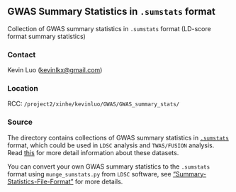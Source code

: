 ## GWAS Summary Statistics in `.sumstats` format

Collection of GWAS summary statistics in `.sumstats` format (LD-score format summary statistics)

### Contact
Kevin Luo (kevinlkx@gmail.com)

### Location

RCC: 
`/project2/xinhe/kevinluo/GWAS/GWAS_summary_stats/`

### Source

The directory contains collections of GWAS summary statistics in [`.sumstats`](https://github.com/bulik/ldsc/wiki/Summary-Statistics-File-Format) format, which could be used in `LDSC` analysis and `TWAS/FUSION` analysis. Read [this](`https://kevinlkx.github.io/analysis_pipelines/GWAS_sumstats.html`) for more detail information about these datasets.

You can convert your own GWAS summary statistics to the `.sumstats` format using `munge_sumstats.py` from `LDSC` software, see [“Summary-Statistics-File-Format”](https://github.com/bulik/ldsc/wiki/Summary-Statistics-File-Format) for more details.

